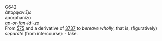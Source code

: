 <body>
  <p>G642<br>  ἀπορφανίζω  <br> aporphanizō  <br><i>ap-or-fan-id‘-zo </i><br>From <a href="g0575.htm">575</a> and a derivative of <a href="g3737.htm">3737</a>  to <i>bereave</i> <i>wholly</i>, that is, (figuratively) <i>separate</i> (from intercourse): - take.<br></p>
 </body>